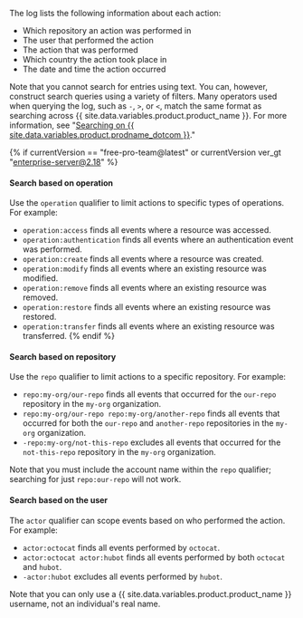 The log lists the following information about each action:

* Which repository an action was performed in
* The user that performed the action
* The action that was performed
* Which country the action took place in
* The date and time the action occurred

Note that you cannot search for entries using text. You can, however, construct search queries using a variety of filters. Many operators used when querying the log, such as `-`, `>`, or `<`, match the same format as searching across {{ site.data.variables.product.product_name }}. For more information, see "[Searching on {{ site.data.variables.product.prodname_dotcom }}](/github/searching-for-information-on-github/about-searching-on-github)."

{% if currentVersion == "free-pro-team@latest" or currentVersion ver_gt "enterprise-server@2.18" %}
#### Search based on operation

Use the `operation` qualifier to limit actions to specific types of operations. For example:

  * `operation:access` finds all events where a resource was accessed.
  * `operation:authentication` finds all events where an authentication event was performed.
  * `operation:create` finds all events where a resource was created.
  * `operation:modify` finds all events where an existing resource was modified.
  * `operation:remove` finds all events where an existing resource was removed.
  * `operation:restore` finds all events where an existing resource was restored.
  * `operation:transfer` finds all events where an existing resource was transferred.
{% endif %}

#### Search based on repository

Use the `repo` qualifier to limit actions to a specific repository. For example:

  * `repo:my-org/our-repo` finds all events that occurred for the `our-repo` repository in the `my-org` organization.
  * `repo:my-org/our-repo repo:my-org/another-repo` finds all events that occurred for both the `our-repo` and `another-repo` repositories in the `my-org` organization.
  * `-repo:my-org/not-this-repo` excludes all events that occurred for the `not-this-repo` repository in the `my-org` organization.

Note that you must include the account name within the `repo` qualifier; searching for just `repo:our-repo` will not work.

#### Search based on the user

The `actor` qualifier can scope events based on who performed the action. For example:

  * `actor:octocat` finds all events performed by `octocat`.
  * `actor:octocat actor:hubot` finds all events performed by both `octocat` and `hubot`.
  * `-actor:hubot` excludes all events performed by `hubot`.

Note that you can only use a {{ site.data.variables.product.product_name }} username, not an individual's real name.
